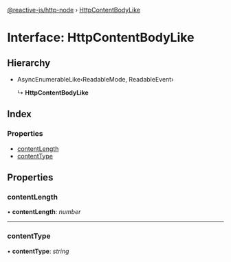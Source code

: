 [@reactive-js/http-node](../README.md) › [HttpContentBodyLike](httpcontentbodylike.md)

# Interface: HttpContentBodyLike

## Hierarchy

* AsyncEnumerableLike‹ReadableMode, ReadableEvent›

  ↳ **HttpContentBodyLike**

## Index

### Properties

* [contentLength](httpcontentbodylike.md#contentlength)
* [contentType](httpcontentbodylike.md#contenttype)

## Properties

###  contentLength

• **contentLength**: *number*

___

###  contentType

• **contentType**: *string*
